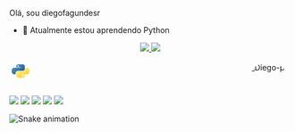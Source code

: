 Olá, sou diegofagundesr 

- 🌱 Atualmente estou aprendendo Python

<div align="center">
  <a href="https://github.com/diegofagundesr">
  <img width="48%" src="https://github-readme-stats.vercel.app/api?username=diegofagundesr&show_icons=true&theme=chartreuse-dark&include_all_commits=true&count_private=true"/>
  <img width="47.5%" src="https://github-readme-stats.vercel.app/api/top-langs/?username=diegofagundesr&layout=compact&langs_count=7&theme=chartreuse-dark"/>
</div>
  
  <div style="display: inline_block"><br>
  <img align="center" alt="Diego-Python" height="30" width="40" src="https://raw.githubusercontent.com/devicons/devicon/master/icons/python/python-original.svg">
  <img align="right" alt="Diego-pic" height="150" style="border-radius:50px;" src="https://i.imgur.com/HugUD1h.gif">
</div>
  
  ##
  
  <div> 
  <a href="https://twitter.com/plsultr4" target="_blank"><img src="https://img.shields.io/badge/Twitter-1DA1F2?style=for-the-badge&logo=twitter&logoColor=white" target="_blank"></a>
  <a href="https://www.instagram.com/d_fagundes94/" target="_blank"><img src="https://img.shields.io/badge/-Instagram-%23E4405F?style=for-the-badge&logo=instagram&logoColor=white" target="_blank"></a>
 	<a href="https://discordapp.com/users/308669089906163712" target="_blank"><img src="https://img.shields.io/badge/Discord-7289DA?style=for-the-badge&logo=discord&logoColor=white" target="_blank"></a> 
    <a href = "mailto:diegofagundes_r@hotmail.com"><img src="https://img.shields.io/badge/Microsoft_Outlook-0078D4?style=for-the-badge&logo=microsoft-outlook&logoColor=white" target="_blank"></a>
  <a href="https://www.linkedin.com/in/diego-fagundes-3ba951101/" target="_blank"><img src="https://img.shields.io/badge/-LinkedIn-%230077B5?style=for-the-badge&logo=linkedin&logoColor=white" target="_blank"></a> 
 
  ![Snake animation](https://github.com/diegofagundesr/diegofagundesr/blob/output/github-contribution-grid-snake.svg)
 
</div>
